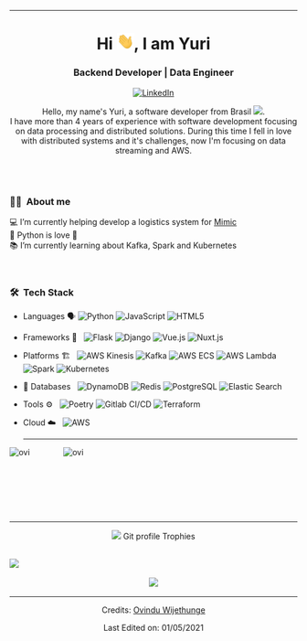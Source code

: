 <hr>
<h1 align="center">Hi <img src="https://raw.githubusercontent.com/ABSphreak/ABSphreak/master/gifs/Hi.gif" width="30px">, I am Yuri </h1>
<h3 align="center">Backend Developer | Data Engineer </h3>
<p align="center">
<a href="https://www.linkedin.com/in/yuri-araujo" target="_blank"><img src="https://img.shields.io/badge/LinkedIn-%230077B5.svg?&style=flat-square&logo=linkedin&logoColor=white" alt="LinkedIn"></a>
</p>

<p align="center">
    Hello, my name's Yuri, a software developer from Brasil <img height="15" src="https://emojipedia-us.s3.dualstack.us-west-1.amazonaws.com/thumbs/160/whatsapp/273/flag-brazil_1f1e7-1f1f7.png">. <br>
    I have more than 4 years of experience with software development focusing on data processing and distributed solutions. During this time I fell in love with distributed systems and it's challenges, now I'm focusing on data streaming and AWS. 
  <br>
</p>
<br><br>

<h3> 👨‍💻 &nbsp;About me</h3>

💻 I’m currently helping develop a logistics system for <a href="http://mimic.com.br" target="_blank">Mimic</a><br>
🐍 Python is love :green_heart:<br>
📚 I’m currently learning about Kafka, Spark and Kubernetes<br>
<br><br>
 
<h3> 🛠 &nbsp;Tech Stack</h3>
<p align="left">
  
- Languages 🗣️
  ![Python](https://img.shields.io/badge/Python-14354C?style=for-the-badge&logo=python&logoColor=white)
  ![JavaScript](https://img.shields.io/badge/JavaScript-323330?style=for-the-badge&logo=javascript&logoColor=F7DF1E)
  ![HTML5](https://img.shields.io/badge/HTML5-E34F26?style=for-the-badge&logo=html5&logoColor=white)
- Frameworks 🧰 &nbsp;
  ![Flask](https://img.shields.io/badge/flask-000000?style=for-the-badge&logo=flask&logoColor=white)
  ![Django](https://img.shields.io/badge/django-092E20?style=for-the-badge&logo=django&logoColor=white)
  ![Vue.js](https://img.shields.io/badge/Vue.js-4FC08D?style=for-the-badge&logo=vue.js&logoColor=white)
  ![Nuxt.js](https://img.shields.io/badge/Nuxt.js-00C58E?style=for-the-badge&logo=nuxt.js&logoColor=white)
- Platforms 🏗️ &nbsp;
  ![AWS Kinesis](https://img.shields.io/badge/aws%20kinesis-orange?style=for-the-badge&logo=kinesis&logoColor=white)
  ![Kafka](https://img.shields.io/badge/kafka-231F20?style=for-the-badge&logo=apache-kafka&logoColor=white)
  ![AWS ECS](https://img.shields.io/badge/AWS%20ECS-E25A1C?style=for-the-badge&logo=amazon-ecs&logoColor=white)
  ![AWS Lambda](https://img.shields.io/badge/AWS%20Lambda-E25A1C?style=for-the-badge&logo=amazon-lambda&logoColor=white)
  ![Spark](https://img.shields.io/badge/Spark-E25A1C?style=for-the-badge&logo=apache-spark&logoColor=white)
  ![Kubernetes](https://img.shields.io/badge/kubernetes-326CE5?style=for-the-badge&logo=kubernetes&logoColor=white)
- 🏬 Databases &nbsp;
  ![DynamoDB](https://img.shields.io/badge/dynamodb-blue?style=for-the-badge&logo=Amazon-Dynamodb&logoColor=white)
  ![Redis](https://img.shields.io/badge/redis-DC382D?style=for-the-badge&logo=redis&logoColor=white)
  ![PostgreSQL](https://img.shields.io/badge/PostgreSQL-316192?style=for-the-badge&logo=postgresql&logoColor=white)
  ![Elastic Search](https://img.shields.io/badge/elastic%20search-005571?style=for-the-badge&logo=elasticsearch&logoColor=white)
- Tools ⚙️ &nbsp;
  ![Poetry](https://img.shields.io/badge/poetry-blue?style=for-the-badge&logo=origami&logoColor=white)
  ![Gitlab CI/CD](https://img.shields.io/badge/gitlab%20CI/CD-FCA121?style=for-the-badge&logo=gitlab&logoColor=white)
  ![Terraform](https://img.shields.io/badge/Terraform-623CE4?style=for-the-badge&logo=terraform&logoColor=white)
- Cloud ☁️ &nbsp;
  ![AWS](https://img.shields.io/badge/AWS-232F3E?style=for-the-badge&logo=amazon-aws&logoColor=white)
  
  <hr>
 
<p><img align="left" src="https://github-readme-stats.vercel.app/api/top-langs?username=araujoyuri&show_icons=true&locale=en&layout=compact&theme=chartreuse-dark" alt="ovi" /></p>
<p>&nbsp;<img align="right" src="https://github-readme-stats.vercel.app/api?username=araujoyuri&show_icons=true&locale=en&theme=chartreuse-dark" alt="ovi" width="410" /></p>
<br><br><br><br><br>

<hr>


<p align="center"><img src="https://media.giphy.com/media/QaMcXSekUWx7aogAUr/giphy.gif" width="30" />&nbsp;Git profile Trophies</p><br>
<img src="https://github-profile-trophy.vercel.app/?username=araujoyuri&theme=juicyfresh&no-bg=true" />


<div align="center">

![](https://komarev.com/ghpvc/?username=araujoyuri&label=PROFILE+VIEWS)

-----
Credits: [Ovindu Wijethunge](https://github.com/OvinduWijethunge)

Last Edited on: 01/05/2021
